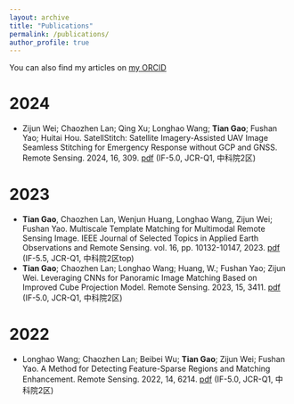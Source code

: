 ```yaml
---
layout: archive
title: "Publications"
permalink: /publications/
author_profile: true
---
```


You can also find my articles on [my ORCID](https://orcid.org/0000-0003-0466-1001)


2024
======
* Zijun Wei; Chaozhen Lan; Qing Xu; Longhao Wang; __Tian Gao__; Fushan Yao; Huitai Hou. SatellStitch: Satellite Imagery-Assisted UAV Image Seamless Stitching for Emergency Response without GCP and GNSS. Remote Sensing. 2024, 16, 309. [pdf](https://www.mdpi.com/2072-4292/16/2/309) (IF-5.0, JCR-Q1, 中科院2区)

2023
======
* __Tian Gao__, Chaozhen Lan, Wenjun Huang, Longhao Wang, Zijun Wei; Fushan Yao. Multiscale Template Matching for Multimodal Remote Sensing Image. IEEE Journal of Selected Topics in Applied Earth Observations and Remote Sensing. vol. 16, pp. 10132-10147, 2023. [pdf](https://ieeexplore.ieee.org/document/10292840/metrics#metrics) (IF-5.5, JCR-Q1, 中科院2区top)
* __Tian Gao__; Chaozhen Lan; Longhao Wang; Huang, W.; Fushan Yao; Zijun Wei. Leveraging CNNs for Panoramic Image Matching Based on Improved Cube Projection Model. Remote Sensing. 2023, 15, 3411. [pdf](https://www.mdpi.com/2072-4292/15/13/3411) (IF-5.0, JCR-Q1, 中科院2区)

2022
======
* Longhao Wang; Chaozhen Lan; Beibei Wu; __Tian Gao__; Zijun Wei; Fushan Yao. A Method for Detecting Feature-Sparse Regions and Matching Enhancement. Remote Sensing. 2022, 14, 6214. [pdf](https://www.mdpi.com/2072-4292/14/24/6214) (IF-5.0, JCR-Q1, 中科院2区)


